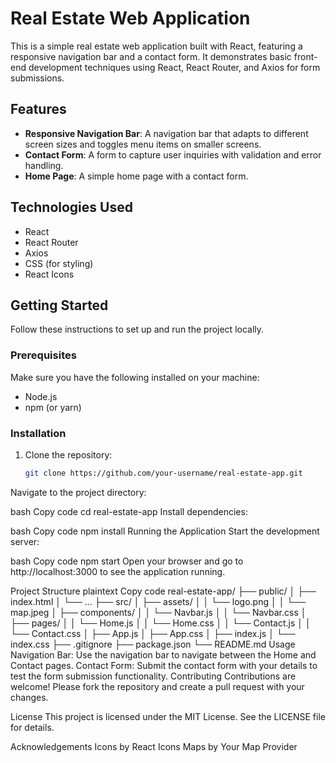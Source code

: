 # Real Estate Web Application

This is a simple real estate web application built with React, featuring a responsive navigation bar and a contact form. It demonstrates basic front-end development techniques using React, React Router, and Axios for form submissions.

## Features

- **Responsive Navigation Bar**: A navigation bar that adapts to different screen sizes and toggles menu items on smaller screens.
- **Contact Form**: A form to capture user inquiries with validation and error handling.
- **Home Page**: A simple home page with a contact form.

## Technologies Used

- React
- React Router
- Axios
- CSS (for styling)
- React Icons

## Getting Started

Follow these instructions to set up and run the project locally.

### Prerequisites

Make sure you have the following installed on your machine:

- Node.js
- npm (or yarn)

### Installation

1. Clone the repository:
   ```bash
   git clone https://github.com/your-username/real-estate-app.git
Navigate to the project directory:

bash
Copy code
cd real-estate-app
Install dependencies:

bash
Copy code
npm install
Running the Application
Start the development server:

bash
Copy code
npm start
Open your browser and go to http://localhost:3000 to see the application running.

Project Structure
plaintext
Copy code
real-estate-app/
├── public/
│   ├── index.html
│   └── ...
├── src/
│   ├── assets/
│   │   └── logo.png
│   │   └── map.jpeg
│   ├── components/
│   │   └── Navbar.js
│   │   └── Navbar.css
│   ├── pages/
│   │   └── Home.js
│   │   └── Home.css
│   │   └── Contact.js
│   │   └── Contact.css
│   ├── App.js
│   ├── App.css
│   ├── index.js
│   └── index.css
├── .gitignore
├── package.json
└── README.md
Usage
Navigation Bar: Use the navigation bar to navigate between the Home and Contact pages.
Contact Form: Submit the contact form with your details to test the form submission functionality.
Contributing
Contributions are welcome! Please fork the repository and create a pull request with your changes.

License
This project is licensed under the MIT License. See the LICENSE file for details.

Acknowledgements
Icons by React Icons
Maps by Your Map Provider
